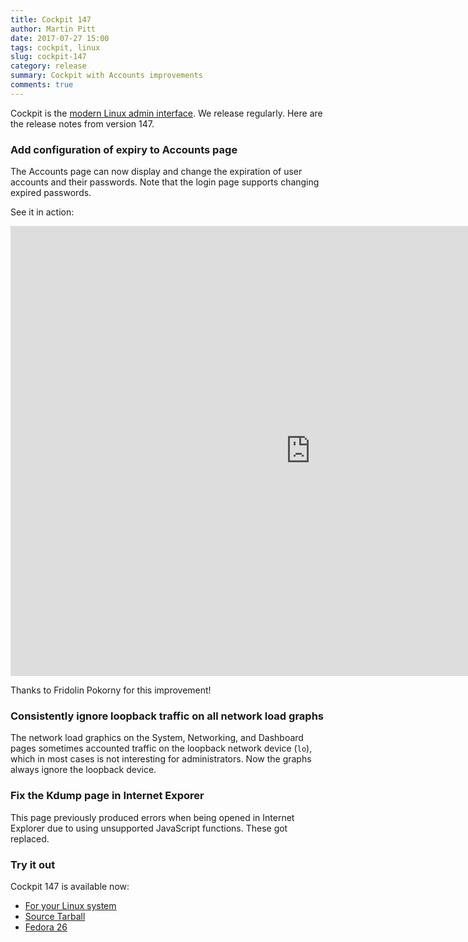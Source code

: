 ```yaml
---
title: Cockpit 147
author: Martin Pitt
date: 2017-07-27 15:00
tags: cockpit, linux
slug: cockpit-147
category: release
summary: Cockpit with Accounts improvements
comments: true
---
```


Cockpit is the [modern Linux admin interface](http://cockpit-project.org/). We release regularly.
Here are the release notes from version 147.

### Add configuration of expiry to Accounts page

The Accounts page can now display and change the expiration of user accounts
and their passwords. Note that the login page supports changing expired
passwords.

See it in action:

<iframe width="960" height="720" src="https://www.youtube.com/embed/q4JCoDF7XwY?rel=0" frameborder="0" allowfullscreen></iframe>

Thanks to Fridolin Pokorny for this improvement!

### Consistently ignore loopback traffic on all network load graphs

The network load graphics on the System, Networking, and Dashboard pages
sometimes accounted traffic on the loopback network device (`lo`), which in
most cases is not interesting for administrators. Now the graphs always ignore
the loopback device.

### Fix the Kdump page in Internet Exporer

This page previously produced errors when being opened in Internet Explorer due
to using unsupported JavaScript functions. These got replaced.

### Try it out

Cockpit 147 is available now:

 * [For your Linux system](http://cockpit-project.org/running.html)
 * [Source Tarball](https://github.com/cockpit-project/cockpit/releases/tag/147)
 * [Fedora 26](https://bodhi.fedoraproject.org/updates/cockpit-147-1.fc26)
